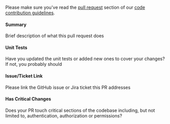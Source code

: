Please make sure you've read the [pull request](http://docs.mattermost.com/developer/contribution-guide.html#preparing-a-pull-request) section of our [code contribution guidelines](http://docs.mattermost.com/developer/contribution-guide.html).

#### Summary
Brief description of what this pull request does

#### Unit Tests
Have you updated the unit tests or added new ones to cover your changes? If not, you probably should

#### Issue/Ticket Link
Please link the GitHub issue or Jira ticket this PR addresses

#### Has Critical Changes
Does your PR touch critical sections of the codebase including, but not limited to, authentication, authorization or permissions?
